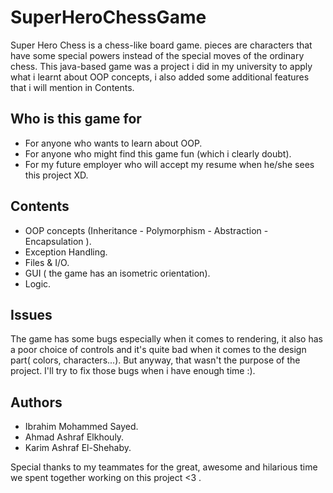 # SuperHeroChessGame

Super Hero Chess is a chess-like board game. pieces are characters that have some special powers instead of the special moves of the ordinary chess.
This java-based game was a project i did in my university to apply what i learnt about OOP concepts, i also added some additional features that i will mention in Contents.

## Who is this game for 
  - For anyone who wants to learn about OOP. 
  - For anyone who might find this game fun (which i clearly doubt).
  - For my future employer who will accept my resume when he/she sees this project XD.
  
## Contents
  - OOP concepts (Inheritance - Polymorphism - Abstraction - Encapsulation ).
  - Exception Handling. 
  - Files & I/O.
  - GUI ( the game has an isometric orientation). 
  - Logic.
  
## Issues 
The game has some bugs especially when it comes to rendering, it also has a poor choice of controls and it's quite bad when it comes to the design part( colors, characters...). But anyway, that wasn't the purpose of the project. I'll try to fix those bugs when i have enough time :).  

## Authors
- Ibrahim Mohammed Sayed. 
- Ahmad Ashraf Elkhouly.
- Karim Ashraf El-Shehaby.

Special thanks to my teammates for the great, awesome and hilarious time we spent together working on this project <3 .
